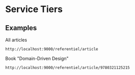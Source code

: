 # Service Tiers

## Examples

All articles

```
http://localhost:9000/referentiel/article
```

Book "Domain-Driven Design"

```
http://localhost:9000/referentiel/article/9780321125215
```
